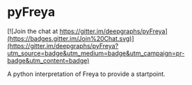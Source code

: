 pyFreya
=======

[![Join the chat at https://gitter.im/deepgraphs/pyFreya](https://badges.gitter.im/Join%20Chat.svg)](https://gitter.im/deepgraphs/pyFreya?utm_source=badge&utm_medium=badge&utm_campaign=pr-badge&utm_content=badge)

A python interpretation of Freya to provide a startpoint.
